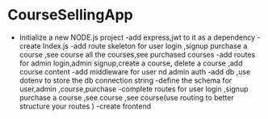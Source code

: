 # CourseSellingApp

- Initialize a new NODE.js project
  -add express,jwt to it as a dependency
  -create Index.js
  -add route skeleton for user login ,signup purchase a course ,see course all the courses,see purchased courses
  -add routes for admin login,admin signup,create a course, delete a course ,add course content
  -add middleware for user nd admin auth
  -add db ,use dotenv to store the db connection string
  -define the schema for user,admin ,course,purchase
  -complete routes for user login ,signup purchase a course ,see course ,see course(use routing to better structure your routes )
  -create frontend
